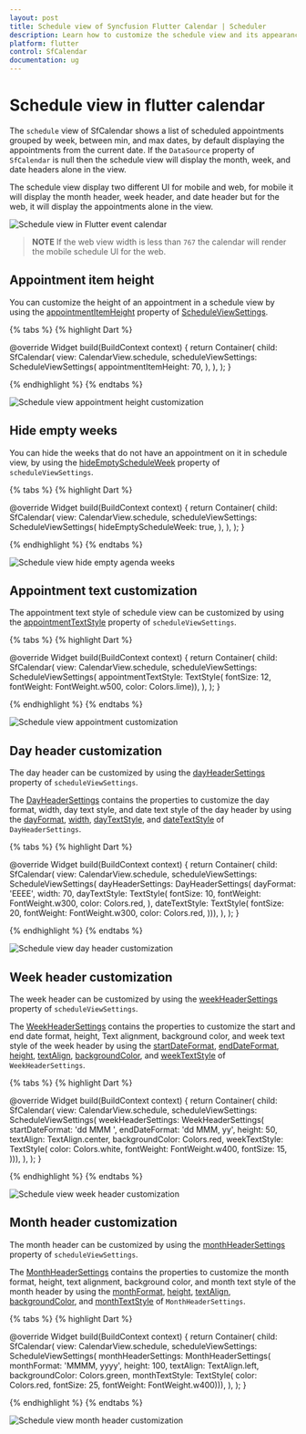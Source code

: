 ```yaml
---
layout: post
title: Schedule view of Syncfusion Flutter Calendar | Scheduler
description: Learn how to customize the schedule view and its appearance customization in Flutter event calendar.
platform: flutter
control: SfCalendar
documentation: ug
---
```


# Schedule view in flutter calendar

The `schedule` view of SfCalendar shows a list of scheduled appointments grouped by week, between min, and max dates, by default displaying the appointments from the current date. If the `DataSource` property of `SfCalendar` is null then the schedule view will display the month, week, and date headers alone in the view.

The schedule view display two different UI for mobile and web, for mobile it will display the month header, week header, and date header but for the web, it will display the appointments alone in the view.

![Schedule view in Flutter event calendar](images/scheduleview/Schedule-view.png)

>**NOTE** If the web view width is less than `767` the calendar will render the mobile schedule UI for the web. 

## Appointment item height
You can customize the height of an appointment in a schedule view by using the [appointmentItemHeight]() property of [ScheduleViewSettings]().

{% tabs %}
{% highlight Dart %}

@override
  Widget build(BuildContext context) {
    return Container(
      child: SfCalendar(
        view: CalendarView.schedule,
        scheduleViewSettings: ScheduleViewSettings(
          appointmentItemHeight: 70,
        ),
      ),
    );
  }

{% endhighlight %}
{% endtabs %}

![Schedule view appointment height customization](images/scheduleview/Schedule_view_appointment_height.png)

## Hide empty weeks
You can hide the weeks that do not have an appointment on it in schedule view, by using the [hideEmptyScheduleWeek]() property of  `scheduleViewSettings`.

{% tabs %}
{% highlight Dart %}

@override
  Widget build(BuildContext context) {
    return Container(
      child: SfCalendar(
        view: CalendarView.schedule,
        scheduleViewSettings: ScheduleViewSettings(
          hideEmptyScheduleWeek: true,
        ),
      ),
    );
  }
  
{% endhighlight %}
{% endtabs %}

![Schedule view hide empty agenda weeks](images/scheduleview/Schedule_view_hide-empty_week.png)

## Appointment text customization
The appointment text style of schedule view can be customized by using the [appointmentTextStyle]() property of `scheduleViewSettings`.

{% tabs %}
{% highlight Dart %}

@override
  Widget build(BuildContext context) {
    return Container(
      child: SfCalendar(
        view: CalendarView.schedule,
        scheduleViewSettings: ScheduleViewSettings(
            appointmentTextStyle: TextStyle(
                fontSize: 12, fontWeight: FontWeight.w500, color: Colors.lime)),
      ),
    );
  }

{% endhighlight %}
{% endtabs %}

![Schedule view appointment customization](images/scheduleview/Schedule_view_appointment.png)

## Day header customization
The day header can be customized by using the [dayHeaderSettings]() property of `scheduleViewSettings`. 

The [DayHeaderSettings]() contains the properties to customize the day format, width, day text style, and date text style of the day header by using the [dayFormat](), [width](), [dayTextStyle](), and [dateTextStyle]() of `DayHeaderSettings`.

{% tabs %}
{% highlight Dart %}

  @override
  Widget build(BuildContext context) {
    return Container(
      child: SfCalendar(
        view: CalendarView.schedule,
        scheduleViewSettings: ScheduleViewSettings(
            dayHeaderSettings: DayHeaderSettings(
                dayFormat: 'EEEE',
                width: 70,
                dayTextStyle: TextStyle(
                  fontSize: 10,
                  fontWeight: FontWeight.w300,
                  color: Colors.red,
                ),
                dateTextStyle: TextStyle(
                  fontSize: 20,
                  fontWeight: FontWeight.w300,
                  color: Colors.red,
                ))),
      ),
    );
  }

{% endhighlight %}
{% endtabs %}

![Schedule view day header customization](images/scheduleview/Schedule_view_day_header.png)

## Week header customization
The week header can be customized by using the [weekHeaderSettings]() property of `scheduleViewSettings`. 

The [WeekHeaderSettings]() contains the properties to customize the start and end date format, height, Text alignment, background color, and week text style of the week header by using the [startDateFormat](), [endDateFormat](), [height](), [textAlign](), [backgroundColor](), and [weekTextStyle]() of `WeekHeaderSettings`.

{% tabs %}
{% highlight Dart %}

@override
  Widget build(BuildContext context) {
    return Container(
      child: SfCalendar(
        view: CalendarView.schedule,
        scheduleViewSettings: ScheduleViewSettings(
            weekHeaderSettings: WeekHeaderSettings(
                startDateFormat: 'dd MMM ',
                endDateFormat: 'dd MMM, yy',
                height: 50,
                textAlign: TextAlign.center,
                backgroundColor: Colors.red,
                weekTextStyle: TextStyle(
                  color: Colors.white,
                  fontWeight: FontWeight.w400,
                  fontSize: 15,
                ))),
      ),
    );
  }


{% endhighlight %}
{% endtabs %}

![Schedule view week header customization](images/scheduleview/Schedule_view_week_header.png)

## Month header customization
The month header can be customized by using the [monthHeaderSettings]() property of `scheduleViewSettings`. 

The [MonthHeaderSettings]() contains the properties to customize the month format, height, text alignment, background color, and month text style of the month header by using the [monthFormat](), [height](), [textAlign](), [backgroundColor](), and [monthTextStyle]() of `MonthHeaderSettings`.

{% tabs %}
{% highlight Dart %}

@override
  Widget build(BuildContext context) {
    return Container(
      child: SfCalendar(
        view: CalendarView.schedule,
        scheduleViewSettings: ScheduleViewSettings(
            monthHeaderSettings: MonthHeaderSettings(
                monthFormat: 'MMMM, yyyy',
                height: 100,
                textAlign: TextAlign.left,
                backgroundColor: Colors.green,
                monthTextStyle: TextStyle(
                    color: Colors.red,
                    fontSize: 25,
                    fontWeight: FontWeight.w400))),
      ),
    );
  }

{% endhighlight %}
{% endtabs %}

![Schedule view month header customization](images/scheduleview/Schedule_view_month_header.png)

